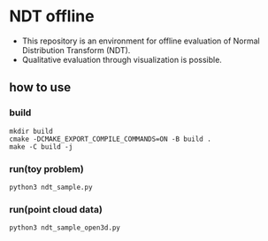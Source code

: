 # NDT offline

- This repository is an environment for offline evaluation of Normal Distribution Transform (NDT).
- Qualitative evaluation through visualization is possible.


## how to use

### build

```shell
mkdir build
cmake -DCMAKE_EXPORT_COMPILE_COMMANDS=ON -B build .
make -C build -j
```

### run(toy problem)

```shell
python3 ndt_sample.py
```

### run(point cloud data)

```shell
python3 ndt_sample_open3d.py
```